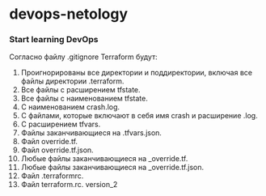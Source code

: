 # devops-netology
### Start learning DevOps

Согласно файлу .gitignore Terraform будут:
1. Проигнорированы все директории и поддиректории, включая все файлы директории .terraform.
2. Все файлы с расширением tfstate.
3. Все файлы с наименованием tfstate.
4. С наименованием crash.log.
5. С файлами, которые включают в себя имя crash и расширение .log.
6. C расширением tfvars.
7. Файлы заканчивающиеся на .tfvars.json.
8. Файл override.tf.
9. Файл override.tf.json.
10. Любые файлы заканчивающиеся на _override.tf.
11. Любые файлы заканчивающиеся на _override.tf.json.
12. Файл .terraformrc.
13. Файл terraform.rc. version_2